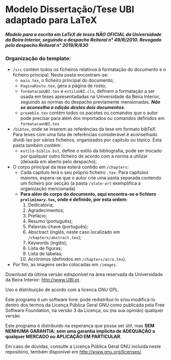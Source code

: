 # Modelo Dissertação/Tese UBI adaptado para LaTeX

_**Modelo para a escrita em LaTeX de teses ***NÃO OFICIAL*** da Universidade da Beira Interior, seguindo o despacho Reitoral n° 49/R/2010. Revogado pelo despacho Reitoral n° 2019/R/630**_

### Organização do template:
- `/src` contém todos os ficheiros relativos à formatação do documento e o ficheiro principal. Nesta pasta encontram-se:
  - `main.tex`, o ficheiro principal do documento;
  - `PaginaRosto.tex`, gera a página de rosto;
  - `formatacaoUBI.tex` e `estiloUBI.cls`, definem a formatação a ser usada em teses apresentadadas na Universidade da Beira Interior, seguindo as normas do despacho previamente mensionadas. ***Não se aconselha a edição destes dois documentos***.
  - `preamble.tex` contém todos os pacotes ou comandos que o autor pode precisar para além dos importados ou comandos definidos em `formatacaoUBI.tex`
- `/bibtex`, onde se inserem as referências da tese em formato bibTeX. Para teses com uma lista de referências considerável é aconselhado dividi-las por vários ficheiros, organizados por capítulo ou tópico. Esta pasta também contém:
  - `estilo-biblio.bst`, define o estilo da bibliografia, pode ser trocado por qualquer outro ficheiro de acordo com a norma a utilizar (deixada em aberto pelo despacho);
- O corpo principal da tese esterá contido em `/chapters`:
  - Cada capítulo terá o seu próprio ficheiro `.tex`. Para capítulos maiores, espera-se que o autor crie uma pasta separada contendo um ficheiro por secção (a pasta `/state-art` exemplifica a organização mencionada)
  - **Para além do corpo do documento, aqui encontra-se o **fichiero `preliminary.tex`**, onde é definido, por esta ordem**:
    1. Dedicatória;
    2. Agradecimentos;
    3. Prefácio;
    4. Resumo (português);
    5. Palavras-chave (português);
    6. Absctract (inglês, neste caso localizado em `/chapters/abstract.tex`);
    7. Keywords (inglês);
    8. Lista de figuras;
    9. Lista de tabelas;
    10. Acrónimos (definidos em `/chapters/acro.tex`).
- Por fim, as imagens serão colocadas em `/images`.

Download da última versão edisponível na área reservada da Universidade da Beira Interior: http://www.UBI.pt.

Uso e distribuição de acordo com a licenca GNU GPL.

Este programa é um software livre: pode redistribui-lo e/ou modificá-lo dentro dos termos da Licença Pública Geral GNU como publicada pela Free Software Foundation, na versão 3 da Licença, ou (na sua opinião) qualquer versão.

Este programa é distribuido na esperança que possa ser útil, mas **SEM NENHUMA GARANTIA**; **sem uma garantia implícita de ADEQUAÇÃO a qualquer MERCADO ou APLICAÇÃO EM PARTICULAR**. 

Em caso de dúvidas, consulte a Licença Pública Geral GNU incluída neste repositório, tembém disponível em <http://www.gnu.org/licenses/>.
